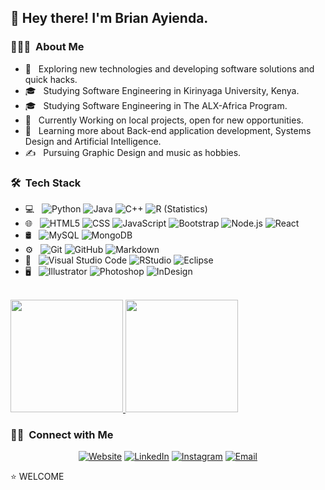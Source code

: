 <h2> 👋 Hey there! I'm Brian Ayienda.</h2>

<h3> 👨🏻‍💻 &nbsp;About Me </h3>

- 🤔 &nbsp; Exploring new technologies and developing software solutions and quick hacks.
- 🎓 &nbsp; Studying Software Engineering in Kirinyaga University, Kenya.
- 🎓 &nbsp; Studying Software Engineering in The ALX-Africa Program.
- 💼 &nbsp; Currently Working on local projects, open for new opportunities.
- 🌱 &nbsp; Learning more about Back-end application development, Systems Design and Artificial Intelligence.
- ✍️ &nbsp; Pursuing Graphic Design and music as hobbies.

<h3> 🛠 &nbsp;Tech Stack</h3>

- 💻 &nbsp;
  ![Python](https://img.shields.io/badge/-Python-333333?style=flat&logo=python)
  ![Java](https://img.shields.io/badge/-Java-333333?style=flat&logo=Java&logoColor=007396)
  ![C++](https://img.shields.io/badge/-C++-333333?style=flat&logo=C%2B%2B&logoColor=00599C)
  ![R (Statistics)](https://img.shields.io/badge/-R-333333?style=flat&logo=R&logoColor=276DC3)
- 🌐 &nbsp;
  ![HTML5](https://img.shields.io/badge/-HTML5-333333?style=flat&logo=HTML5)
  ![CSS](https://img.shields.io/badge/-CSS-333333?style=flat&logo=CSS3&logoColor=1572B6)
  ![JavaScript](https://img.shields.io/badge/-JavaScript-333333?style=flat&logo=javascript)
  ![Bootstrap](https://img.shields.io/badge/-Bootstrap-333333?style=flat&logo=bootstrap&logoColor=563D7C)
  ![Node.js](https://img.shields.io/badge/-Node.js-333333?style=flat&logo=node.js)
  ![React](https://img.shields.io/badge/-React-333333?style=flat&logo=react)
- 🛢 &nbsp;
  ![MySQL](https://img.shields.io/badge/-MySQL-333333?style=flat&logo=mysql)
  ![MongoDB](https://img.shields.io/badge/-MongoDB-333333?style=flat&logo=mongodb)
- ⚙️ &nbsp;
  ![Git](https://img.shields.io/badge/-Git-333333?style=flat&logo=git)
  ![GitHub](https://img.shields.io/badge/-GitHub-333333?style=flat&logo=github)
  ![Markdown](https://img.shields.io/badge/-Markdown-333333?style=flat&logo=markdown)
- 🔧 &nbsp;
  ![Visual Studio Code](https://img.shields.io/badge/-Visual%20Studio%20Code-333333?style=flat&logo=visual-studio-code&logoColor=007ACC)
  ![RStudio](https://img.shields.io/badge/-RStudio-333333?style=flat&logo=rstudio)
  ![Eclipse](https://img.shields.io/badge/-Eclipse-333333?style=flat&logo=eclipse-ide&logoColor=2C2255)
- 🖥 &nbsp;
  ![Illustrator](https://img.shields.io/badge/-Illustrator-333333?style=flat&logo=adobe-illustrator)
  ![Photoshop](https://img.shields.io/badge/-Photoshop-333333?style=flat&logo=adobe-photoshop)
  ![InDesign](https://img.shields.io/badge/-InDesign-333333?style=flat&logo=adobe-indesign)

<br/>

<a href="https://github.com/KingKidd4110">
  <img height="180em" src="https://github-readme-stats.vercel.app/api?username=KingKidd4110&theme=buefy&show_icons=true" />
  <img height="180em" src="https://github-readme-stats.vercel.app/api/top-langs/?username=KingKidd4110&theme=buefy&layout=compact" />
</a>

<br/>

<h3> 🤝🏻 &nbsp;Connect with Me </h3>

<p align="center">
<a href="[https://kingkidd.pythonanywhere.com/"><img alt="Website" src="https://img.shields.io/badge/Website-www.ayiendabrian.tech.com-blue?style=flat-square&logo=google-chrome"></a>
<a href="https://www.linkedin.com/in/brian-ayienda-0448661a2"><img alt="LinkedIn" src="https://img.shields.io/badge/LinkedIn-Brian%20Ayienda-blue?style=flat-square&logo=linkedin"></a>
<a href="https://www.instagram.com/king_kidd._"><img alt="Instagram" src="https://img.shields.io/badge/Instagram-king_kid._-blue?style=flat-square&logo=instagram"></a>
<a href="mailto:ayiendabrian@gmail.com"><img alt="Email" src="https://img.shields.io/badge/Email-ayiendabrian@gmail.com-blue?style=flat-square&logo=gmail"></a>
</p>

⭐️ WELCOME

<!---
KingKidd4110/KingKidd4110 is a ✨ special ✨ repository because its `README.md` (this file) appears on your GitHub profile.
You can click the Preview link to take a look at your changes.
--->
